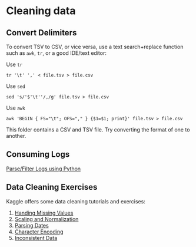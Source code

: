 # Cleaning data

## Convert Delimiters

To convert TSV to CSV, or vice versa, use a text search+replace function such as `awk`, `tr`, or a good IDE/text editor:

Use `tr`
```
tr '\t' ',' < file.tsv > file.csv
```

Use `sed`
```
sed 's/'$'\t''/,/g' file.tsv > file.csv
```

Use `awk`
```
awk 'BEGIN { FS="\t"; OFS="," } {$1=$1; print}' file.tsv > file.csv
```

This folder contains a CSV and TSV file. Try converting the format of one to another.

## Consuming Logs

[Parse/Filter Logs using Python](https://www.kaggle.com/nealmagee/parse-logs)

## Data Cleaning Exercises

Kaggle offers some data cleaning tutorials and exercises:

1. [Handing Missing Values](https://www.kaggle.com/alexisbcook/handling-missing-values)
2. [Scaling and Normalization](https://www.kaggle.com/alexisbcook/scaling-and-normalization)
3. [Parsing Dates](https://www.kaggle.com/alexisbcook/parsing-dates)
4. [Character Encoding](https://www.kaggle.com/alexisbcook/character-encodings)
5. [Inconsistent Data](https://www.kaggle.com/alexisbcook/inconsistent-data-entry)

